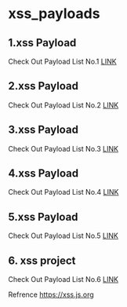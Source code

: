 # xss_payloads

## 1.xss Payload 

Check Out Payload List No.1
[LINK](https://aacle.github.io/xss_payload/xss01_Payload)

## 2.xss Payload 

Check Out Payload List No.2
[LINK](https://aacle.github.io/xss_payload/xss02_Payload)

## 3.xss Payload 

Check Out Payload List No.3
[LINK](https://aacle.github.io/xss_payload/xss03_Payload)

## 4.xss Payload 

Check Out Payload List No.4
[LINK](https://aacle.github.io/xss_payload/xss04_Payload)

## 5.xss Payload 

Check Out Payload List No.5
[LINK](https://aacle.github.io/xss_payload/xss05_Payload)

## 6. xss project

Check Out Payload List No.6
[LINK](https://aacle.github.io/xss_payload/xssProjects)


Refrence https://xss.js.org
